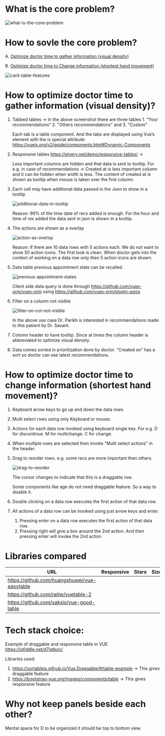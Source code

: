 # What is the core problem?

![what-is-the-core-problem](./images/what-is-the-core-problem.png)

# How to sovle the core problem?

A. [Optimize doctor time to gather information (visual density)](#how-to-optimize-doctor-time-to-gather-information-visual-density)

B. [Optimize doctor time to Change information (shortest hand movement)](#how-to-optimize-doctor-time-to-change-information-shortest-hand-movement)

![card-table-features](./images/analyzing-features-of-card-table.png)

# How to optimize doctor time to gather information (visual density)?

1. Tabbed tables -> In the above screenshot there are three tables 1. "Your recommendations" 2. "Others recommendations" and 3. "Custom"

   Each tab is a table component. And the tabs are displayed using Vue’s <component> element with the is special attribute:
   https://vuejs.org/v2/guide/components.html#Dynamic-Components

2. Responsive tables https://elvery.net/demo/responsive-tables/ -> 

    Less important columns are hidden and that data is sent to tooltip. For e.g. in case of recommendations -> Created at is less important column and it can be hidden when width is less. The content of created at is shown as tooltip when mouse is taken over the first column.

3. Each cell may have additional data passed in the Json to show in a tooltip

    ![additional-data-in-tooltip](./images/additional-data-for-a-cell-shown-in-tooltip.png)
        
    Reason: 99% of the time date of recs added is enough. For the hour and time of rex added the data 		sent in json is shown in a tooltip.

4. The actions are shown as a overlay

    ![action-as-overlay](./images/action-as-overlay.png)
    
    Reason: If there are 10 data rows with 5 actions each. We do not want to show 50 action icons. The first 		look is clean. When doctor gets into the context of working on a data row only then 5 action icons are 		shown.

5. Data table previous appointment state can be recalled. 

    ![previous-appointment-states](./images/multiple-temporal-states.png)
    
    Client side data query is done through https://github.com/vuex-orm/vuex-orm using https://github.com/vuex-orm/plugin-axios

6. Filter on a column not visible    

   ![filter-on-col-not-visible](./images/filter-on-col-not-visible.png)

    In the above use case Dr. Parikh is interested in recommendations made to this patient by Dr. Savant.

7. Column header to have tooltip. Since at times the column header is abbreviated to optimize visual density.

8. Data comes sorted in prioritization done by doctor. "Created on" has a sort so doctor can see latest recommendations.

# How to optimize doctor time to change information (shortest hand movement)?

1. Keyboard arrow keys to go up and down the data rows

2. Multi select rows using only Keyboard or mouse.

3. Actions for each data row invoked using keyboard single key. For e.g. D for discontinue. M for multichange. C for change.

4. When multiple rows are selected then invoke "Multi select actions" in the header.

5. Drag to reorder rows. e.g. some recs are more important then others.

   ![drag-to-reorder](./images/rex-ordering-demo.gif)

   The cursor changes to indicate that this is a draggable row.

   Some components like age do not need draggable feature. So a way to disable it. 

6. Double clicking on a data row executes the first action of that data row.

7. All actions of a data row can be invoked using just arrow keys and enter.

    1. Pressing enter on a data row executes the first action of that data row.
    2. Pressing right will give a box around the 2nd action. And then pressing enter will invoke the 2nd action



# Libraries compared 

| URL                                          |  Responsive            |  Stars          | Size
|--                                            |--                      |--               |--
| https://github.com/huangshuwei/vue-easytable |                        |                 |
| https://github.com/ratiw/vuetable-2          |                        |                 |
| https://github.com/xaksis/vue-good-table     |                        |                 |


# Tech stack choice:

Example of draggable and responsive table in VUE https://jsfiddle.net/d7jqtkon/

Libraries used:
1. https://sortablejs.github.io/Vue.Draggable/#/table-example -> This gives draggable feature
2. https://bootstrap-vue.org/images/components/table -> This gives responsive feature

# Why not keep panels beside each other?

Mental space for D to be organized it should be top to bottom view.
